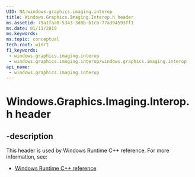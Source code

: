 ```yaml
---
UID: NA:windows.graphics.imaging.interop
title: Windows.Graphics.Imaging.Interop.h header
ms.assetid: 79a1faa0-5343-3d8b-b1cb-77a394593ff1
ms.date: 01/11/2019
ms.keywords: 
ms.topic: conceptual
tech.root: winrt
f1_keywords:
 - windows.graphics.imaging.interop
 - windows.graphics.imaging.interop/windows.graphics.imaging.interop
api_name:
 - windows.graphics.imaging.interop
---
```


# Windows.Graphics.Imaging.Interop.h header


## -description

This header is used by Windows Runtime C++ reference. For more information, see:

- [Windows Runtime C++ reference](../_winrt/index.md)

